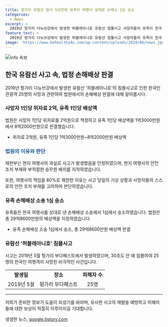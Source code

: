 ```yaml
---
title: 헝가리 유람선 참사 5년만에 유족이 여행사 상대로 손배소 1심 승소
categories:
  - News
excerpt: >
  2019년 헝가리 다뉴브강에서 발생한 허블레아니호 유람선 침몰사고 사망자들의 유족이 한국 여행사를 상대로 한 손해배상 소송에서 승소했다. 법원은 각 사망자의 유족에게 1억3700만원부터 8억2000만원의 배상액을 지급하며, 사망자 1인당 위자료는 2억원으로 책정했다. 사고 당시 현지 여행사의 과실로 사고가 발생했다고 인정하며, 현지법상 최소 승무원 요건을 지키지 않았고, 안전에 대한 주의가 부족했던 점을 지적했다. 이에 대해 여행사의 책임을 80%로 제한하면서 판결을 내렸다.
feature_text: >
  2019년 헝가리 다뉴브강에서 발생한 허블레아니호 유람선 침몰사고 사망자들의 유족이 한국 여행사를 상대로 한 손해배상 소송에서 승소했다. 법원은 각 사망자의 유족에게 1억3700만원부터 8억2000만원의 배상액을 지급하며, 사망자 1인당 위자료는 2억원으로 책정했다. 사고 당시 현지 여행사의 과실로 사고가 발생했다고 인정하며, 현지법상 최소 승무원 요건을 지키지 않았고, 안전에 대한 주의가 부족했던 점을 지적했다. 이에 대해 여행사의 책임을 80%로 제한하면서 판결을 내렸다.
image: 'https://www.behealthy4u.com/wp-content/uploads/2024/06/news.jpg'
---
```


<p><img src="https://www.behealthy4u.com/wp-content/uploads/2024/06/news.jpg" alt="info 속보" /></p>

<h2 data-ke-size="size26">한국 유람선 사고 속, 법정 손해배상 판결</h2>

<p data-ke-size="size16">2019년 헝가리 다뉴브강에서 발생한 유람선 '허블레아니호'의 침몰사고로 인한 한국인 관광객 25명의 사망과 관련하여 법원에서의 손해배상 판결에 대해 알아봅시다.</p>

<h3><b>사망자 1인당 위자료 2억, 유족 1인당 배상액</b></h3>

<p data-ke-size="size16">법원은 사망자 1인당 위자료를 2억원으로 책정하고 유족 1인당 배상액을 1억3000만원에서 8억2000만원으로 판결했습니다.</p>

<ul>
  <li>위자료 2억원, 유족 1인당 1억3000만원~8억2000만원 배상액</li>
</ul>

<h3><span style="color: #1a5490;"><b>법원의 이유와 판단</b></span></h3>

<p data-ke-size="size16">재판부는 현지 여행사의 과실로 사고가 발생했음을 인정하였으며, 현지 여행사의 안전 조치 부재와 부적절한 승무원 배치를 지적하였습니다.</p>

<p data-ke-size="size16">또한, 여행사의 책임을 80%로 제한한 이유는 사고 당일의 기상 상황과 사망자들의 스스로의 안전 조치 부재를 고려하여 판단하였습니다.</p>

<h3><b>유족 손해배상 소송 1심 승소</b></h3>

<p data-ke-size="size16">유족들은 한국 여행사를 상대로 낸 손해배상 소송에서 1심에서 승소하였습니다. 법원은 총 29억8600만원의 배상액을 지정하였습니다.</p>

<ul>
  <li>유족 손해배상 소송 1심에서 승소, 총 29억8600만원 배상액 판결</li>
</ul>

<h3><b>유람선 '허블레아니호' 침몰사고</b></h3>

<p data-ke-size="size16">사고는 2019년 5월 헝가리 부다페스트에서 발생하였으며, 30초도 안 돼 침몰하여 25명의 한국인 여행객이 사망한 비극적인 사건입니다.</p>

<table>
  <tr>
    <td style="text-align: center; height: 17px;"><b>발생일</b></td>
    <td style="text-align: center; height: 17px;"><b>장소</b></td>
    <td style="text-align: center; height: 17px;"><b>피해자 수</b></td>
  </tr>
  <tr>
    <td style="text-align: center; height: 17px;">2019년 5월</td>
    <td style="text-align: center; height: 17px;">헝가리 부다페스트</td>
    <td style="text-align: center; height: 17px;">25명</td>
  </tr>
</table>

<hr>

<p data-ke-size="size16">저희가 준비한 정보가 도움이 되셨기를 바라며, 유사한 사고의 재발을 예방하고 피해자들에 대한 보상이 적절히 이루어지길 기대합니다.</p>
생생한 뉴스, <a href="https://qoogle.tistory.com" rel="dofollow">qoogle.tistory.com</a>


